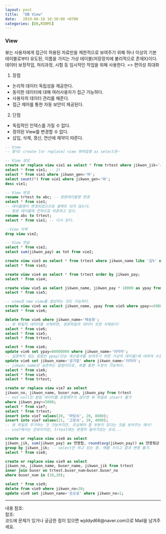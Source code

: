 ```yaml
---
layout: post
title:  "DB View"
date:   2019-06-18 10:30:00 +0700
categories: [DB,RDBMS]
---
```


###  View
뷰는 사용자에게 접근이 허용된 자료만을 제한적으로 보여주기 위해 하나 이상의 기본 테이블로부터 유도된, 이름을 가지는 가상 테이블(저장장치에 불리적으로 존재X)이다.  
데이터 보정작업, 처리과정, 시험 등 임시적인 작업을 위해 사용한다. => 편의성 최대화  
1. 장점
 - 논리적 데이터 독립성을 제공한다.
 - 동이한 데이터에 대해 여러사용자가 접근 가능하다.
 - 사용자의 데이터 관리를 해준다.
 - 접근 제어를 통한 자동 보안이 제공된다.
2. 단점
 - 독립적인 인덱스를 가질 수 없다.
 - 정의된 View를 변경할 수 없다.
 - 삽입, 삭제, 갱신, 연산에 제약이 따른다.

```sql
-- View
-- 형식) create [or replace] view 뷰파일명 as select문~

-- View 생성
create or replace view vie1 as select * from trtest where jikwon_jik='사원'; -- 1)
select * from vie1; -- 2)
select * from vie1 where jikwon_gen='여';
select count(*) from vie1 where jikwon_gen='여';
desc vie1;

-- View 변경
rename trtest to abc; -- 원본테이블명 변경
select * from vie1; 
-- 테이블명이 변경되었으므로 셀렉트 되지 않는다. 
-- 원본 테이블에 전적으로 의존하고 있다.
rename abc to trtest;
select * from vie1; -- 다시 된다.

--View 삭제
drop view vie2; 

-- View 연습
select * from vie2;
select sum(jikwon_pay) as tot from vie2;

create view vie3 as select * from trtest where jikwon_name like '김%' or jikwon_name like '이%';
select * from vie3;

create view vie4 as select * from trtest order by jikwon_pay;
select * from vie4;

create view vie5 as select jikwon_name, jikwon_pay * 10000 as ypay from trtest;
select * from vie5;

-- view로 new view를 생성하는 것도 가능하다.
create view vie6 as select jikwon_name, ypay from vie5 where ypay>=50000000;
select * from vie6;

delete from vie6 where jikwon_name='채송화';
-- 뷰 파일의 데이터를 삭제하면, 원본파일의 데이터 또한 삭제된다!
select * from vie6;
select * from vie5;
select * from trtest;

select * from vie6;
update vie6 set ypay=80000000 where jikwon_name='이미라';
-- 실존하지 않는 칼럼인 ypay(단순 계산결과를 보여주기 위한 가상의 테이블)에 대하여 수정이 불가하다. 
update vie6 set jikwon_name='공기밥' where jikwon_name='이미라';
-- jikwon_name은 실존하는 칼럼이므로, 뷰를 통한 수정이 가능하다. 
select * from vie6;
select * from vie5;
select * from trtest;

create or replace view vie7 as select
jikwon_no, jikwon_name, buser_num, jikwon_pay from trtest 
-- not null인 칼럼 데이터를 포함해주지 않으면 뷰 파일로 insert 불가
where jikwon_pay>=5000;
select * from vie7; 
select * from trtest;
insert into vie7 values(20, '마당쇠', 20, 8000);
insert into vie7 values(21, '고로쇠', 30, 4000); 
-- 뷰 파일로 추가하는 것 가능하지만, 조심해야 할 부분이 있다는 것을 보여주는 예시!
-- vie7에서는 안보이지만, trtest에는 분명히 들어가있는 로쇠...

create or replace view vie8 as select
jikwon_jik, sum(jikwon_pay) as 연봉합, round(avg(jikwon_pay)) as 연봉평균 from trtest
group by jikwon_jik; -- select만 하고 있는 중. 얘를 가지고 결과 변형 불가.
select * from vie8;

create or replace view vie9 as select
jikwon_no, jikwon_name, buser_name, jikwon_jik from trtest
inner join buser on trtest.buser_num=buser.buser_no
where buser_num in (10,20);

select * from vie9;
delete from vie9 where jikwon_no=20;
update vie9 set jikwon_name='손오공' where jikwon_no=1;
```

<hr>
내용 참조: <https://coding-factory.tistory.com/224><br>
참조: <https://github.com/wjddyd66/DB/tree/master/View><br>
코드에 문제가 있거나 궁금한 점이 있으면 wjddyd66@naver.com으로  Mail을 남겨주세요.